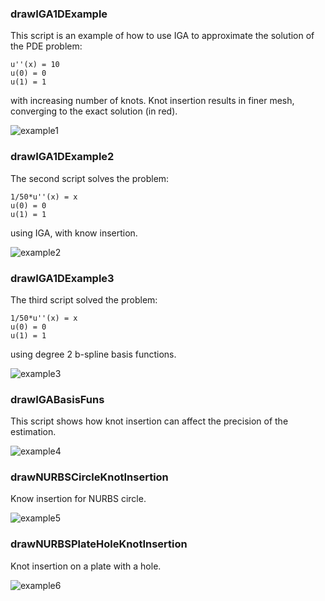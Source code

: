 ### drawIGA1DExample

This script is an example of how to use IGA to approximate the solution of the PDE problem:

    u''(x) = 10
    u(0) = 0
    u(1) = 1

with increasing number of knots. Knot insertion results in finer mesh, converging to the exact solution (in red).

![example1](iga_knot_insertion_1.svg.png)

### drawIGA1DExample2

The second script solves the problem:

    1/50*u''(x) = x
    u(0) = 0
    u(1) = 1

using IGA, with know insertion.

![example2](iga_knot_insertion_2.svg.png)

### drawIGA1DExample3

The third script solved the problem:

    1/50*u''(x) = x
    u(0) = 0
    u(1) = 1

using degree 2 b-spline basis functions.

![example3](iga_knot_insertion_3.svg.png)

### drawIGABasisFuns

This script shows how knot insertion can affect the precision of the estimation.

![example4](iga_knot_insertion_basis_funs.svg.png)

### drawNURBSCircleKnotInsertion

Know insertion for NURBS circle.

![example5](iga_knot_insertion_circle.svg.png)

### drawNURBSPlateHoleKnotInsertion

Knot insertion on a plate with a hole.

![example6](iga_knot_insertion_plate_hole.svg.png)